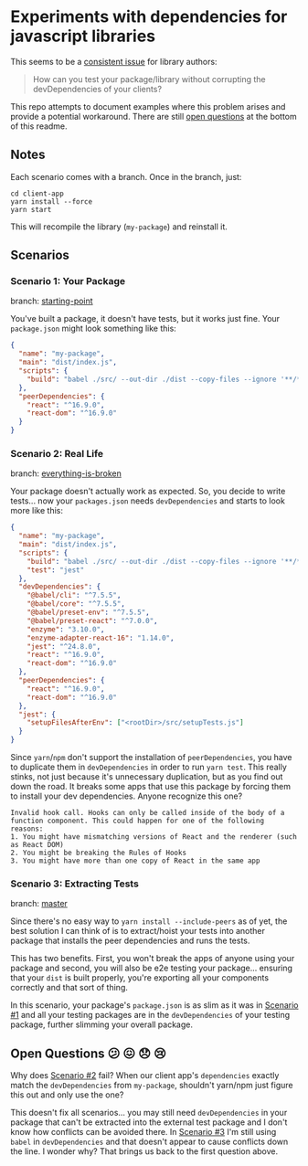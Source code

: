 # Experiments with dependencies for javascript libraries

This seems to be a [consistent issue](https://github.com/yarnpkg/yarn/issues/1503) for library authors:

> How can you test your package/library without corrupting the devDependencies of your clients?

This repo attempts to document examples where this problem arises and provide a potential workaround. There are still [open questions](#open-questions) at the bottom of this readme.

## Notes

Each scenario comes with a branch. Once in the branch, just:

```
cd client-app
yarn install --force
yarn start
```

This will recompile the library (`my-package`) and reinstall it.

## Scenarios

### Scenario 1: Your Package

branch: [starting-point](https://github.com/jamstooks/package-peer-dependencies/tree/starting-point)

You've built a package, it doesn't have tests, but it works just fine. Your `package.json` might look something like this:

```json
{
  "name": "my-package",
  "main": "dist/index.js",
  "scripts": {
    "build": "babel ./src/ --out-dir ./dist --copy-files --ignore '**/*.test.js'"
  },
  "peerDependencies": {
    "react": "^16.9.0",
    "react-dom": "^16.9.0"
  }
}
```

### Scenario 2: Real Life

branch: [everything-is-broken](https://github.com/jamstooks/package-peer-dependencies/tree/everything-is-broken)

Your package doesn't actually work as expected. So, you decide to write tests... now your `packages.json` needs `devDependencies` and starts to look more like this:

```json
{
  "name": "my-package",
  "main": "dist/index.js",
  "scripts": {
    "build": "babel ./src/ --out-dir ./dist --copy-files --ignore '**/*.test.js'",
    "test": "jest"
  },
  "devDependencies": {
    "@babel/cli": "^7.5.5",
    "@babel/core": "^7.5.5",
    "@babel/preset-env": "^7.5.5",
    "@babel/preset-react": "^7.0.0",
    "enzyme": "3.10.0",
    "enzyme-adapter-react-16": "1.14.0",
    "jest": "^24.8.0",
    "react": "^16.9.0",
    "react-dom": "^16.9.0"
  },
  "peerDependencies": {
    "react": "^16.9.0",
    "react-dom": "^16.9.0"
  },
  "jest": {
    "setupFilesAfterEnv": ["<rootDir>/src/setupTests.js"]
  }
}
```

Since `yarn`/`npm` don't support the installation of `peerDependencies`, you have to duplicate them in `devDependencies` in order to run `yarn test`. This really stinks, not just because it's unnecessary duplication, but as you find out down the road. It breaks some apps that use this package by forcing them to install your dev dependencies. Anyone recognize this one?

```
Invalid hook call. Hooks can only be called inside of the body of a function component. This could happen for one of the following reasons:
1. You might have mismatching versions of React and the renderer (such as React DOM)
2. You might be breaking the Rules of Hooks
3. You might have more than one copy of React in the same app
```

### Scenario 3: Extracting Tests

branch: [master](https://github.com/jamstooks/package-peer-dependencies/tree/master)

Since there's no easy way to `yarn install --include-peers` as of yet, the best solution I can think of is to extract/hoist your tests into another package that installs the peer dependencies and runs the tests.

This has two benefits. First, you won't break the apps of anyone using your package and second, you will also be e2e testing your package... ensuring that your `dist` is built properly, you're exporting all your components correctly and that sort of thing.

In this scenario, your package's `package.json` is as slim as it was in [Scenario #1](#scenario-1-your-package) and all your testing packages are in the `devDependencies` of your testing package, further slimming your overall package.

## Open Questions :confused: :confounded: :disappointed: :cry:

Why does [Scenario #2](#scenario-2-real-life) fail? When our client app's `dependencies` exactly match the `devDependencies` from `my-package`, shouldn't yarn/npm just figure this out and only use the one?

This doesn't fix all scenarios... you may still need `devDependencies` in your package that can't be extracted into the external test package and I don't know how conflicts can be avoided there. In [Scenario #3](#scenario-3-extracting-tests) I'm still using `babel` in `devDependencies` and that doesn't appear to cause conflicts down the line. I wonder why? That brings us back to the first question above.
